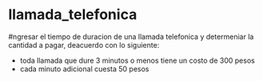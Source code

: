 # llamada_telefonica 

#ngresar el tiempo de duracion de una llamada telefonica y determeniar la cantidad a pagar, deacuerdo con lo siguiente:
- toda llamada que dure 3 minutos o menos tiene un costo de 300 pesos
- cada minuto adicional cuesta 50 pesos

